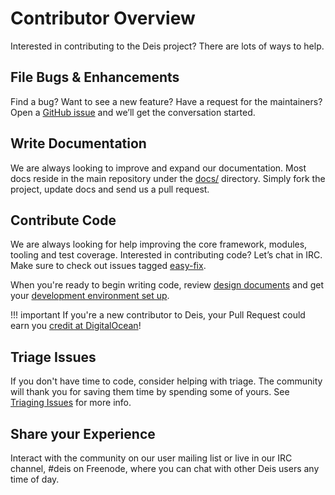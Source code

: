 # Contributor Overview

Interested in contributing to the Deis project?  There are lots of ways to help.

## File Bugs & Enhancements

Find a bug? Want to see a new feature? Have a request for the maintainers? Open a [GitHub issue][issue] and we’ll get the conversation started.

## Write Documentation

We are always looking to improve and expand our documentation. Most docs reside in the main repository under the [docs/][docs] directory. Simply fork the project, update docs and send us a pull request.

## Contribute Code

We are always looking for help improving the core framework, modules, tooling and test coverage. Interested in contributing code? Let’s chat in IRC. Make sure to check out issues tagged [easy-fix][].

When you're ready to begin writing code, review [design documents][dd] and get your [development environment set up][dev-environment].

!!! important
    If you're a new contributor to Deis, your Pull Request could earn you [credit at DigitalOcean][do-credit]!

## Triage Issues

If you don't have time to code, consider helping with triage. The community will thank you for saving them time by spending some of yours. See [Triaging Issues](triaging-issues.md) for more info.

## Share your Experience

Interact with the community on our user mailing list or live in our IRC channel, \#deis on Freenode, where you can chat with other Deis users any time of day.


[dd]: design-documents.md
[dev-environment]: development-environment.md
[do-credit]: development-environment.md#digitalocean-credit
[docs]: https://github.com/deis/deis/tree/master/docs
[easy-fix]: https://github.com/deis/deis/labels/easy-fix
[issue]: https://github.com/deis/deis/issues/new
